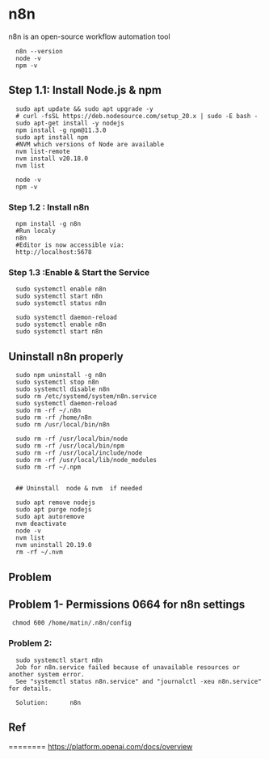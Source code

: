 # n8n
n8n is an open-source workflow automation tool

      n8n --version
      node -v
      npm -v


## Step 1.1: Install Node.js & npm

      sudo apt update && sudo apt upgrade -y 
      # curl -fsSL https://deb.nodesource.com/setup_20.x | sudo -E bash -
      sudo apt-get install -y nodejs
      npm install -g npm@11.3.0
      sudo apt install npm
      #NVM which versions of Node are available
      nvm list-remote
      nvm install v20.18.0
      nvm list
      
      node -v
      npm -v

### Step 1.2 : Install  n8n 

      npm install -g n8n
      #Run localy
      n8n      
      #Editor is now accessible via:
      http://localhost:5678   
      

### Step 1.3 :Enable & Start the Service
      sudo systemctl enable n8n
      sudo systemctl start n8n
      sudo systemctl status n8n

      sudo systemctl daemon-reload
      sudo systemctl enable n8n
      sudo systemctl start n8n
      
         



## Uninstall  n8n properly
      sudo npm uninstall -g n8n
      sudo systemctl stop n8n
      sudo systemctl disable n8n
      sudo rm /etc/systemd/system/n8n.service
      sudo systemctl daemon-reload
      sudo rm -rf ~/.n8n
      sudo rm -rf /home/n8n
      sudo rm /usr/local/bin/n8n

      sudo rm -rf /usr/local/bin/node
      sudo rm -rf /usr/local/bin/npm
      sudo rm -rf /usr/local/include/node
      sudo rm -rf /usr/local/lib/node_modules
      sudo rm -rf ~/.npm

      
      ## Uninstall  node & nvm  if needed
      
      sudo apt remove nodejs
      sudo apt purge nodejs
      sudo apt autoremove
      nvm deactivate
      node -v
      nvm list
      nvm uninstall 20.19.0
      rm -rf ~/.nvm




## Problem 

## Problem 1- Permissions 0664 for n8n settings
     chmod 600 /home/matin/.n8n/config
 

### Problem 2:
      sudo systemctl start n8n
      Job for n8n.service failed because of unavailable resources or another system error.
      See "systemctl status n8n.service" and "journalctl -xeu n8n.service" for details.

      Solution:      n8n

      

## Ref
========
https://platform.openai.com/docs/overview
